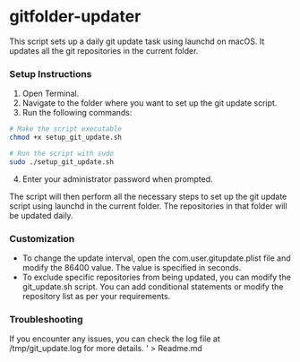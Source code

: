 # gitfolder-updater

This script sets up a daily git update task using launchd on macOS. It updates all the git repositories in the current folder.

### Setup Instructions

1. Open Terminal.
2. Navigate to the folder where you want to set up the git update script.
3. Run the following commands:

```bash
# Make the script executable
chmod +x setup_git_update.sh

# Run the script with sudo
sudo ./setup_git_update.sh
```

4. Enter your administrator password when prompted.

The script will then perform all the necessary steps to set up the git update script using launchd in the current folder. The repositories in that folder will be updated daily.

### Customization

- To change the update interval, open the com.user.gitupdate.plist file and modify the <integer>86400</integer> value. The value is specified in seconds.
- To exclude specific repositories from being updated, you can modify the git_update.sh script. You can add conditional statements or modify the repository list as per your requirements.

### Troubleshooting

If you encounter any issues, you can check the log file at /tmp/git_update.log for more details.
' > Readme.md
